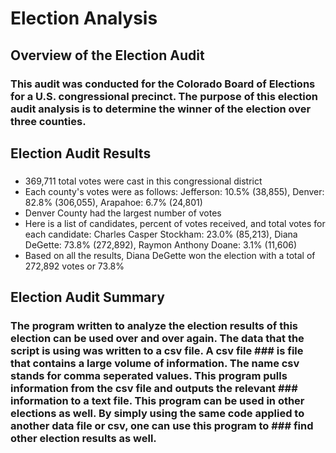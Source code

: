 # Election Analysis
## Overview of the Election Audit
### This audit was conducted for the Colorado Board of Elections for a U.S. congressional precinct. The purpose of this election audit analysis is to determine the winner of the election over three counties. 
## Election Audit Results
### 
- 369,711 total votes were cast in this congressional district
- Each county's votes were as follows: Jefferson: 10.5% (38,855), Denver: 82.8% (306,055), Arapahoe: 6.7% (24,801)
- Denver County had the largest number of votes
- Here is a list of candidates, percent of votes received, and total votes for each candidate: Charles Casper Stockham: 23.0% (85,213), Diana DeGette: 73.8% (272,892), Raymon Anthony Doane: 3.1% (11,606)
- Based on all the results, Diana DeGette won the election with a total of 272,892 votes or 73.8%
## Election Audit Summary
### The program written to analyze the election results of this election can be used over and over again. The data that the script is using was written to a csv file. A csv file ### is file that contains a large volume of information. The name csv stands for comma seperated values. This program pulls information from the csv file and outputs the relevant ### information to a text file. This program can be used in other elections as well. By simply using the same code applied to another data file or csv, one can use this program to ### find other election results as well.  
